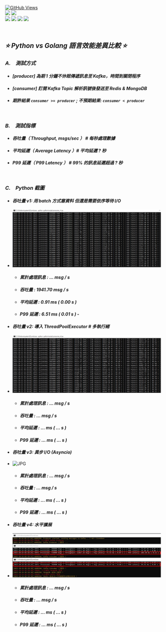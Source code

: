 <a href='https://github.com/Junwu0615/Latency-Throughput-Simulation-Test'><img alt='GitHub Views' src='https://views.whatilearened.today/views/github/Junwu0615/Latency-Throughput-Simulation-Test.svg'> <br> 
[![](https://img.shields.io/badge/Language-GO-blue.svg?style=plastic)](https://go.dev/) 
[![](https://img.shields.io/badge/Language-Python_3.12.0-blue.svg?style=plastic)](https://www.python.org/) <br>
[![](https://img.shields.io/badge/Tools-MongoDB-yellow.svg?style=plastic)](https://www.mongodb.com/)
[![](https://img.shields.io/badge/Tools-Redis-yellow.svg?style=plastic)](https://redis.io/)
[![](https://img.shields.io/badge/Tools-Apache_Kafka-yellow.svg?style=plastic)](https://kafka.apache.org/)
[![](https://img.shields.io/badge/Tools-Docker-yellow.svg?style=plastic)](https://www.docker.com/) 

<br>

## *⭐ Python vs Golang 語言效能差異比較 ⭐*
### *A.　測試方式*
- #### *[producer] 為期 1 分鐘不休眠傳遞訊息至 Kafka，時間到關閉程序*
- #### *[consumer] 訂閱 Kafka Topic 解析訊號後發送至 Redis & MongoDB*
- #### *期許結果 `consumer >= producer` ; 不預期結果: `consumer < producer`*

<br>

### *B.　測試指標*
- #### *吞吐量（ Throughput, msgs/sec ） # 每秒處理數據*
- #### *平均延遲（ Average Latency ）# 平均延遲 ? 秒*
- #### *P99 延遲（ P99 Latency ） # 99% 的訊息延遲超過 ? 秒*

<br>

### *C.　Python 截圖*
- #### *吞吐量 v1: 用 batch 方式塞資料 但還是需要依序等待 I/O*
- ![JPG](../sample/python_01.jpg)
  - #### *累計處理訊息 : ... msg / s*
  - #### *吞吐量 : 1941.70 msg / s*
  - #### *平均延遲 : 0.91 ms ( 0.00 s )*
  - #### *P99 延遲 : 6.51 ms ( 0.01 s )*  - 

- #### *吞吐量 v2: 導入 ThreadPoolExecutor # 多執行緒*
- ![JPG](../sample/python_02.jpg)
  - #### *累計處理訊息 : ... msg / s*
  - #### *吞吐量 : ... msg / s*
  - #### *平均延遲 : ... ms ( ... s )*
  - #### *P99 延遲 : ... ms ( ... s )*

- #### *吞吐量 v3: 異步 I/O (Asyncio)*
- ![JPG](../sample/python_03.jpg)
  - #### *累計處理訊息 : ... msg / s*
  - #### *吞吐量 : ... msg / s*
  - #### *平均延遲 : ... ms ( ... s )*
  - #### *P99 延遲 : ... ms ( ... s )*

- #### *吞吐量 v4: 水平擴展*
- ![JPG](../sample/python_04.jpg)
  - #### *累計處理訊息 : ... msg / s*
  - #### *吞吐量 : ... msg / s*
  - #### *平均延遲 : ... ms ( ... s )*
  - #### *P99 延遲 : ... ms ( ... s )*

<br>